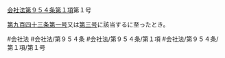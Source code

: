 [会社法第９５４条第１項](会社法＿＿＿＿第９５４条第１項)第１号

[第九百四十三条](会社法＿＿＿＿第９４３条)[第一号](会社法＿＿＿＿第９５４条第１項第１号)又は[第三号](会社法＿＿＿＿第９５４条第１項第３号)に該当するに至ったとき。


#会社法
#会社法/第９５４条
#会社法/第９５４条/第１項
#会社法/第９５４条/第１項/第１号

